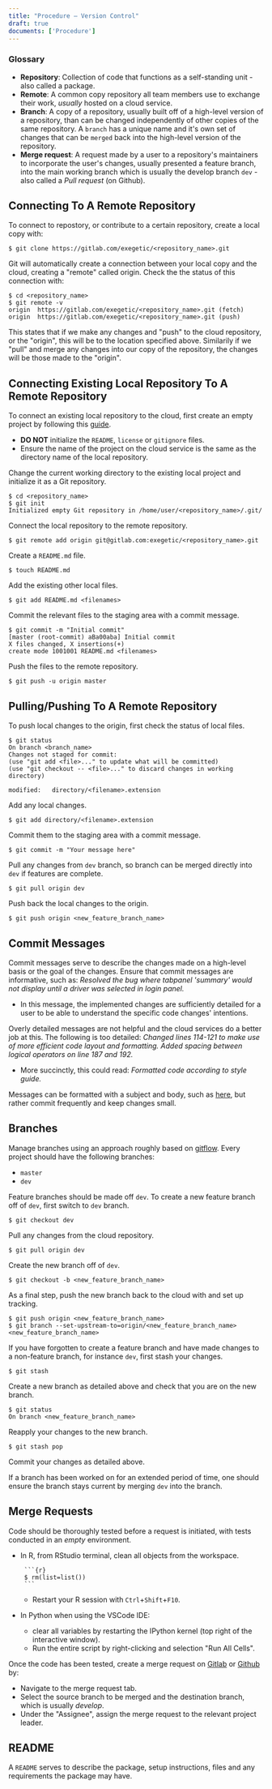 ```yaml
---
title: "Procedure – Version Control"
draft: true
documents: ['Procedure']
---
```



### Glossary
  
- **Repository**: Collection of code that functions as a self-standing unit - also called a package.
- **Remote**: A common copy repository all team members use to exchange their work, *usually* hosted on a cloud service.
- **Branch**: A copy of a repository, usually built off of a high-level version of a repository, than can be changed independently of other copies of the same repository. A `branch` has a unique name and it's own set of changes that can be `merged` back into the high-level version of the repository.
- **Merge request**: A request made by a user to a repository's maintainers to incorporate the user's changes, usually presented a feature branch, into the main working branch which is usually the develop branch `dev` - also called a *Pull request* (on Github). 


## Connecting To A Remote Repository

To connect to repostory, or contribute to a certain repository, create a local copy with:

```{r}
$ git clone https://gitlab.com/exegetic/<repository_name>.git
```

Git will automatically create a connection between your local copy and the cloud, creating a "remote" called origin. Check the the status of this connection with:

```{r}
$ cd <repository_name>
$ git remote -v
origin	https://gitlab.com/exegetic/<repository_name>.git (fetch)
origin	https://gitlab.com/exegetic/<repository_name>.git (push)
```

This states that if we make any changes and "push" to the cloud repository, or the "origin", this will be to the location specified above. Similarily if we "pull" and merge any changes into our copy of the repository, the changes will be those made to the "origin".


## Connecting Existing Local Repository To A Remote Repository

To connect an existing local repository to the cloud, first create an empty project by following this [guide](https://docs.gitlab.com/ee/gitlab-basics/create-project.html#blank-projects).

* **DO NOT** initialize the `README`, `license` or `gitignore` files.
* Ensure the name of the project on the cloud service is the same as the directory name of the local repository.

Change the current working directory to the existing local project and initialize it as a Git repository.

```{r}
$ cd <repository_name>
$ git init
Initialized empty Git repository in /home/user/<repository_name>/.git/
```

Connect the local repository to the remote repository.

```{r}
$ git remote add origin git@gitlab.com:exegetic/<repository_name>.git
```

Create a `README.md`  file.

```{r}
$ touch README.md
```

Add the existing other local files.

```{r}
$ git add README.md <filenames>
```

Commit the relevant files to the staging area with a commit message.

```{r}
$ git commit -m "Initial commit"
[master (root-commit) aBa00aba] Initial commit
X files changed, X insertions(+)
create mode 1001001 README.md <filenames>
```

Push the files to the remote repository.

```{r}
$ git push -u origin master 
```


## Pulling/Pushing To A Remote Repository

To push local changes to the origin, first check the status of local files.

```{r}
$ git status
On branch <branch_name>
Changes not staged for commit:
(use "git add <file>..." to update what will be committed)
(use "git checkout -- <file>..." to discard changes in working directory)

modified:   directory/<filename>.extension
```

Add any local changes.

```{r}
$ git add directory/<filename>.extension
```

Commit them to the staging area with a commit message.

```{r}
$ git commit -m "Your message here"
```

Pull any changes from `dev` branch, so branch can be merged directly into `dev` if features are complete.

```{r}
$ git pull origin dev
```

Push back the local changes to the origin.

```{r}
$ git push origin <new_feature_branch_name>
```


## Commit Messages

Commit messages serve to describe the changes made on a high-level basis or the goal of the changes. Ensure that commit messages are informative, such as:
 *Resolved the bug where tabpanel 'summary' would not display until a driver was selected in login panel.*
      
- In this message, the implemented changes are sufficiently detailed for a user to be able to understand the specific code changes' intentions.

Overly detailed messages are not helpful and the cloud services do a better job at this. The following is too detailed: 
<em> Changed lines 114-121 to make use of more efficient code layout and formatting. Added spacing between logical operators on line 187 and 192. </em>

- More succinctly, this could read: <em> Formatted code according to style guide.  </em> 

Messages can be formatted with a subject and body, such as [here](https://chris.beams.io/posts/git-commit/#seven-rules), but rather commit frequently and keep changes small.

## Branches

Manage branches using an approach roughly based on [gitflow](https://nvie.com/posts/a-successful-git-branching-model/).
Every project should have the following branches:

* `master`
* `dev`

Feature branches should be made off `dev`. To create a new feature branch off of `dev`, first switch to `dev` branch.

```{r}
$ git checkout dev
```

Pull any changes from the cloud repository.

```{r}
$ git pull origin dev
```

Create the new branch off of `dev`.

```{r}
$ git checkout -b <new_feature_branch_name>
```

As a final step, push the new branch back to the cloud with and set up tracking.

```{r}
$ git push origin <new_feature_branch_name>
$ git branch --set-upstream-to=origin/<new_feature_branch_name> <new_feature_branch_name>
```

If you have forgotten to create a feature branch and have made changes to a non-feature branch, for instance `dev`, first stash your changes.

```{r}
$ git stash
```

Create a new branch as detailed above and check that you are on the new branch.

```{r}
$ git status
On branch <new_feature_branch_name>
```

Reapply your changes to the new branch.

```{r}
$ git stash pop
```

Commit your changes as detailed above. 

If a branch has been worked on for an extended period of time, one should ensure the branch stays current by merging `dev` into the branch. 


## Merge Requests

Code should be thoroughly tested before a request is initiated, with tests conducted in an *empty* environment.

* In R, from RStudio terminal, clean all objects from the workspace.  

       ```{r}
       $ rm(list=list())
       ``` 

    + Restart your R session with `Ctrl`+`Shift`+`F10`. 
    
    
* In Python when using the VSCode IDE:

    + clear all variables by restarting the IPython kernel (top right of the interactive window).
    + Run the entire script by right-clicking and selection "Run All Cells".

Once the code has been tested, create a merge request on [Gitlab](https://gitlab.com/exegetic) or [Github](https://github.com/datawookie/www-exegetic-biz) by:

* Navigate to the merge request tab.
* Select the source branch to be merged and the destination branch, which is usually *develop*.
* Under the "Assignee", assign the merge request to the relevant project leader.


## README

A `README` serves to describe the package, setup instructions, files  and any requirements the package may have. 


